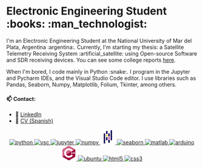 <h1> Electronic Engineering Student  :books: :man_technologist: </h1>

<p>  I'm an Electronic Engineering Student at the National University of Mar del Plata, Argentina :argentina:. Currently, I'm starting my thesis: a Satellite Telemetry Receiving System :artificial_satellite: using Open-source Software and SDR receiving devices. You can see some college reports <a href="https://github.com/leonardovazquez/Electronics">here</a>.</p>
<p> When I'm bored, I code mainly in Python :snake:. I program in the Jupyter and Pycharm IDEs, and the Visual Studio Code editor. I use libraries such as Pandas, Seaborn, Numpy, Matplotlib, Folium, Tkinter, among others.




<h4>📫 Contact:</h4>

<ul>
  
   <li>📧 <a href='https://www.linkedin.com/in/vazquezleonardo'> LinkedIn </a> </li>
   <li>📜 <a href='https://drive.google.com/file/d/1-DXFZXYGhLAABTmhv_-SOAheZ8sCo7Ev/view?usp=sharing'> CV (Spanish) </a> </li>
  
</ul>


<p align="center"> 
        <a href="https://www.python.org" target="_blank" rel="noreferrer"> <img src="https://www.vectorlogo.zone/logos/python/python-icon.svg"alt="python" width="40" height="40"/> </a> 
       <a href="https://code.visualstudio.com/" target="_blank" rel="noreferrer"> <img  src="https://www.vectorlogo.zone/logos/visualstudio_code/visualstudio_code-icon.svg"  alt="vsc" width="40" height="40"/> </a> 
       <a href="https://jupyter.org/" target="_blank" rel="noreferrer"> <img  src="https://www.vectorlogo.zone/logos/jupyter/jupyter-icon.svg"  alt="jupyter" width="40" height="40"/> </a> 
              <a href="https://numpy.org/" target="_blank" rel="noreferrer"> <img  src="https://www.vectorlogo.zone/logos/numpy/numpy-icon.svg"  alt="numpy" width="40" height="40"/> </a> 
      <a href="https://pandas.pydata.org/" target="_blank" rel="noreferrer"> <img src="https://raw.githubusercontent.com/devicons/devicon/2ae2a900d2f041da66e950e4d48052658d850630/icons/pandas/pandas-original.svg" alt="pandas" width="40" height="40"/> </a> 
    <a href="https://seaborn.pydata.org/" target="_blank" rel="noreferrer"> <img src="https://seaborn.pydata.org/_images/logo-mark-lightbg.svg" alt="seaborn" width="40" height="40"/> </a>
      <a href="https://www.mathworks.com/" target="_blank" rel="noreferrer"> <img src="https://upload.wikimedia.org/wikipedia/commons/2/21/Matlab_Logo.png" alt="matlab" width="40" height="40"/> </a> 
      <a href="https://www.arduino.cc/" target="_blank" rel="noreferrer"> <img src="https://cdn.worldvectorlogo.com/logos/arduino-1.svg" alt="arduino" width="40" height="40"/> </a> 
      <a href="https://www.w3schools.com/cpp/" target="_blank" rel="noreferrer"> <img src="https://raw.githubusercontent.com/devicons/devicon/master/icons/cplusplus/cplusplus-original.svg" alt="cplusplus" width="40" height="40"/> </a>
      <a href="https://ubuntu.com/" target="_blank" rel="noreferrer"> <img src="https://www.vectorlogo.zone/logos/ubuntu/ubuntu-icon.svg" alt="ubuntu" width="40" height="40"/> </a>
      <a href="https://www.w3.org/html/" target="_blank" rel="noreferrer"> <img src="https://www.vectorlogo.zone/logos/w3_html5/w3_html5-icon.svg" alt="html5" width="40" height="40"/> </a>
      <a href="https://www.w3schools.com/css/" target="_blank" rel="noreferrer"> <img src="https://www.vectorlogo.zone/logos/w3_css/w3_css-icon.svg" alt="css3" width="40" height="40"/> </a>
     

       
</p>
